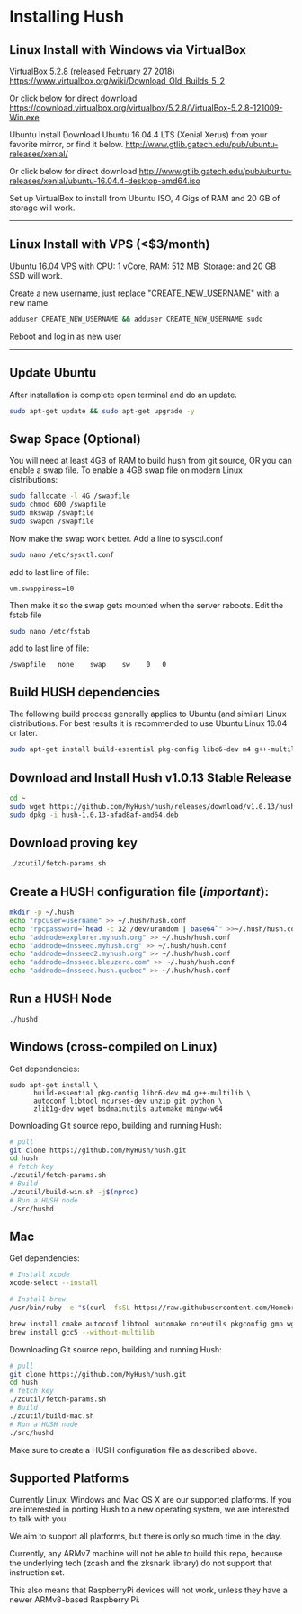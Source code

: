 # Installing Hush

## Linux Install with Windows via VirtualBox
VirtualBox 5.2.8 (released February 27 2018)
https://www.virtualbox.org/wiki/Download_Old_Builds_5_2

Or click below for direct download
https://download.virtualbox.org/virtualbox/5.2.8/VirtualBox-5.2.8-121009-Win.exe

Ubuntu Install
Download Ubuntu 16.04.4 LTS (Xenial Xerus) from your favorite mirror, or find it below.
http://www.gtlib.gatech.edu/pub/ubuntu-releases/xenial/

Or click below for direct download
http://www.gtlib.gatech.edu/pub/ubuntu-releases/xenial/ubuntu-16.04.4-desktop-amd64.iso

Set up VirtualBox to install from Ubuntu ISO, 4 Gigs of RAM and 20 GB of storage will work.  

---

## Linux Install with VPS (<$3/month)
Ubuntu 16.04 VPS with CPU: 1 vCore, RAM: 512 MB, Storage: and 20 GB SSD will work.

Create a new username, just replace "CREATE_NEW_USERNAME" with a new name.
```sh
adduser CREATE_NEW_USERNAME && adduser CREATE_NEW_USERNAME sudo
```
Reboot and log in as new user

---

## Update Ubuntu

After installation is complete open terminal and do an update.
```sh
sudo apt-get update && sudo apt-get upgrade -y
```

## Swap Space (Optional)
You will need at least 4GB of RAM to build hush from git source, OR you can
enable a swap file. To enable a 4GB swap file on modern Linux distributions:

```sh
sudo fallocate -l 4G /swapfile
sudo chmod 600 /swapfile
sudo mkswap /swapfile
sudo swapon /swapfile
```

Now make the swap work better. Add a line to sysctl.conf
```sh
sudo nano /etc/sysctl.conf
```
add to last line of file:
```
vm.swappiness=10
```

Then make it so the swap gets mounted when the server reboots. Edit the fstab file
```sh
sudo nano /etc/fstab
```
add to last line of file:
```
/swapfile   none    swap    sw    0   0
```

## Build HUSH dependencies
The following build process generally applies to Ubuntu (and similar) Linux
distributions. For best results it is recommended to use Ubuntu Linux 16.04
or later.

```sh
sudo apt-get install build-essential pkg-config libc6-dev m4 g++-multilib autoconf libtool ncurses-dev unzip git python zlib1g-dev wget bsdmainutils automake curl unzip nano
```

## Download and Install Hush v1.0.13 Stable Release
```sh
cd ~
sudo wget https://github.com/MyHush/hush/releases/download/v1.0.13/hush-1.0.13-afad8af-amd64.deb
sudo dpkg -i hush-1.0.13-afad8af-amd64.deb
```

## Download proving key
```sh
./zcutil/fetch-params.sh
```

## Create a HUSH configuration file (*important*):
```sh
mkdir -p ~/.hush
echo "rpcuser=username" >> ~/.hush/hush.conf
echo "rpcpassword=`head -c 32 /dev/urandom | base64`" >>~/.hush/hush.conf
echo "addnode=explorer.myhush.org" >> ~/.hush/hush.conf
echo "addnode=dnsseed.myhush.org" >> ~/.hush/hush.conf
echo "addnode=dnsseed2.myhush.org" >> ~/.hush/hush.conf
echo "addnode=dnsseed.bleuzero.com" >> ~/.hush/hush.conf
echo "addnode=dnsseed.hush.quebec" >> ~/.hush/hush.conf
```

## Run a HUSH Node
```ssh
./hushd
```

## Windows (cross-compiled on Linux)
Get dependencies:
```ssh
sudo apt-get install \
      build-essential pkg-config libc6-dev m4 g++-multilib \
      autoconf libtool ncurses-dev unzip git python \
      zlib1g-dev wget bsdmainutils automake mingw-w64
```

Downloading Git source repo, building and running Hush:

```sh
# pull
git clone https://github.com/MyHush/hush.git
cd hush
# fetch key
./zcutil/fetch-params.sh
# Build
./zcutil/build-win.sh -j$(nproc)
# Run a HUSH node
./src/hushd
```

## Mac
Get dependencies:

```sh
# Install xcode
xcode-select --install

# Install brew
/usr/bin/ruby -e "$(curl -fsSL https://raw.githubusercontent.com/Homebrew/install/master/install)"

brew install cmake autoconf libtool automake coreutils pkgconfig gmp wget
brew install gcc5 --without-multilib
```
Downloading Git source repo, building and running Hush:

```sh
# pull
git clone https://github.com/MyHush/hush.git
cd hush
# fetch key
./zcutil/fetch-params.sh
# Build
./zcutil/build-mac.sh
# Run a HUSH node
./src/hushd
```

Make sure to create a HUSH configuration file as described above.

## Supported Platforms

Currently Linux,  Windows and Mac OS X are our supported platforms. If you
are interested in porting Hush to a new operating system, we are interested
to talk with you.

We aim to support all platforms, but there is only so much time in the day.

Currently, any ARMv7 machine will not be able to build this repo, because the
underlying tech (zcash and the zksnark library) do not support that instruction
set.

This also means that RaspberryPi devices will not work, unless they have a
newer ARMv8-based Raspberry Pi.
